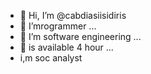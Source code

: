 - 👋 Hi, I’m @cabdiasiisidiris
- 👀 I’mrogrammer ...
- 🌱 I’m software engineering ...
- 💞️ is available 4 hour ...
- i,m soc analyst


<!---
cabdiasiisidiris/cabdiasiisidiris is a ✨ special ✨ repository because its `README.md` (this file) appears on your GitHub profile.
You can click the Preview link to take a look at your changes.
--->


